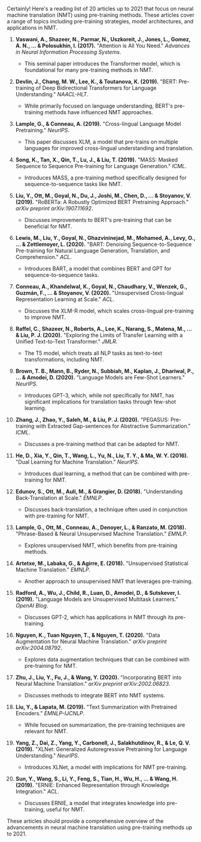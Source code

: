 Certainly! Here's a reading list of 20 articles up to 2021 that focus on neural machine translation (NMT) using pre-training methods. These articles cover a range of topics including pre-training strategies, model architectures, and applications in NMT.

1. **Vaswani, A., Shazeer, N., Parmar, N., Uszkoreit, J., Jones, L., Gomez, A. N., ... & Polosukhin, I. (2017).** "Attention is All You Need." *Advances in Neural Information Processing Systems*.
   - This seminal paper introduces the Transformer model, which is foundational for many pre-training methods in NMT.

2. **Devlin, J., Chang, M. W., Lee, K., & Toutanova, K. (2019).** "BERT: Pre-training of Deep Bidirectional Transformers for Language Understanding." *NAACL-HLT*.
   - While primarily focused on language understanding, BERT's pre-training methods have influenced NMT approaches.

3. **Lample, G., & Conneau, A. (2019).** "Cross-lingual Language Model Pretraining." *NeurIPS*.
   - This paper discusses XLM, a model that pre-trains on multiple languages for improved cross-lingual understanding and translation.

4. **Song, K., Tan, X., Qin, T., Lu, J., & Liu, T. (2019).** "MASS: Masked Sequence to Sequence Pre-training for Language Generation." *ICML*.
   - Introduces MASS, a pre-training method specifically designed for sequence-to-sequence tasks like NMT.

5. **Liu, Y., Ott, M., Goyal, N., Du, J., Joshi, M., Chen, D., ... & Stoyanov, V. (2019).** "RoBERTa: A Robustly Optimized BERT Pretraining Approach." *arXiv preprint arXiv:1907.11692*.
   - Discusses improvements to BERT's pre-training that can be beneficial for NMT.

6. **Lewis, M., Liu, Y., Goyal, N., Ghazvininejad, M., Mohamed, A., Levy, O., ... & Zettlemoyer, L. (2020).** "BART: Denoising Sequence-to-Sequence Pre-training for Natural Language Generation, Translation, and Comprehension." *ACL*.
   - Introduces BART, a model that combines BERT and GPT for sequence-to-sequence tasks.

7. **Conneau, A., Khandelwal, K., Goyal, N., Chaudhary, V., Wenzek, G., Guzmán, F., ... & Stoyanov, V. (2020).** "Unsupervised Cross-lingual Representation Learning at Scale." *ACL*.
   - Discusses the XLM-R model, which scales cross-lingual pre-training to improve NMT.

8. **Raffel, C., Shazeer, N., Roberts, A., Lee, K., Narang, S., Matena, M., ... & Liu, P. J. (2020).** "Exploring the Limits of Transfer Learning with a Unified Text-to-Text Transformer." *JMLR*.
   - The T5 model, which treats all NLP tasks as text-to-text transformations, including NMT.

9. **Brown, T. B., Mann, B., Ryder, N., Subbiah, M., Kaplan, J., Dhariwal, P., ... & Amodei, D. (2020).** "Language Models are Few-Shot Learners." *NeurIPS*.
   - Introduces GPT-3, which, while not specifically for NMT, has significant implications for translation tasks through few-shot learning.

10. **Zhang, J., Zhao, Y., Saleh, M., & Liu, P. J. (2020).** "PEGASUS: Pre-training with Extracted Gap-sentences for Abstractive Summarization." *ICML*.
    - Discusses a pre-training method that can be adapted for NMT.

11. **He, D., Xia, Y., Qin, T., Wang, L., Yu, N., Liu, T. Y., & Ma, W. Y. (2016).** "Dual Learning for Machine Translation." *NeurIPS*.
    - Introduces dual learning, a method that can be combined with pre-training for NMT.

12. **Edunov, S., Ott, M., Auli, M., & Grangier, D. (2018).** "Understanding Back-Translation at Scale." *EMNLP*.
    - Discusses back-translation, a technique often used in conjunction with pre-training for NMT.

13. **Lample, G., Ott, M., Conneau, A., Denoyer, L., & Ranzato, M. (2018).** "Phrase-Based & Neural Unsupervised Machine Translation." *EMNLP*.
    - Explores unsupervised NMT, which benefits from pre-training methods.

14. **Artetxe, M., Labaka, G., & Agirre, E. (2018).** "Unsupervised Statistical Machine Translation." *EMNLP*.
    - Another approach to unsupervised NMT that leverages pre-training.

15. **Radford, A., Wu, J., Child, R., Luan, D., Amodei, D., & Sutskever, I. (2019).** "Language Models are Unsupervised Multitask Learners." *OpenAI Blog*.
    - Discusses GPT-2, which has applications in NMT through its pre-training.

16. **Nguyen, K., Tuan Nguyen, T., & Nguyen, T. (2020).** "Data Augmentation for Neural Machine Translation." *arXiv preprint arXiv:2004.08792*.
    - Explores data augmentation techniques that can be combined with pre-training for NMT.

17. **Zhu, J., Liu, Y., Fu, J., & Wang, Y. (2020).** "Incorporating BERT into Neural Machine Translation." *arXiv preprint arXiv:2002.06823*.
    - Discusses methods to integrate BERT into NMT systems.

18. **Liu, Y., & Lapata, M. (2019).** "Text Summarization with Pretrained Encoders." *EMNLP-IJCNLP*.
    - While focused on summarization, the pre-training techniques are relevant for NMT.

19. **Yang, Z., Dai, Z., Yang, Y., Carbonell, J., Salakhutdinov, R., & Le, Q. V. (2019).** "XLNet: Generalized Autoregressive Pretraining for Language Understanding." *NeurIPS*.
    - Introduces XLNet, a model with implications for NMT pre-training.

20. **Sun, Y., Wang, S., Li, Y., Feng, S., Tian, H., Wu, H., ... & Wang, H. (2019).** "ERNIE: Enhanced Representation through Knowledge Integration." *ACL*.
    - Discusses ERNIE, a model that integrates knowledge into pre-training, useful for NMT.

These articles should provide a comprehensive overview of the advancements in neural machine translation using pre-training methods up to 2021.